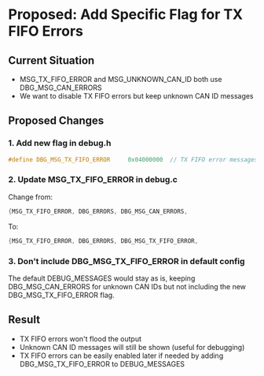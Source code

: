 # Proposed: Add Specific Flag for TX FIFO Errors

## Current Situation
- MSG_TX_FIFO_ERROR and MSG_UNKNOWN_CAN_ID both use DBG_MSG_CAN_ERRORS
- We want to disable TX FIFO errors but keep unknown CAN ID messages

## Proposed Changes

### 1. Add new flag in debug.h
```c
#define DBG_MSG_TX_FIFO_ERROR     0x04000000  // TX FIFO error messages (separate from other CAN errors)
```

### 2. Update MSG_TX_FIFO_ERROR in debug.c
Change from:
```c
{MSG_TX_FIFO_ERROR, DBG_ERRORS, DBG_MSG_CAN_ERRORS,
```
To:
```c
{MSG_TX_FIFO_ERROR, DBG_ERRORS, DBG_MSG_TX_FIFO_ERROR,
```

### 3. Don't include DBG_MSG_TX_FIFO_ERROR in default config
The default DEBUG_MESSAGES would stay as is, keeping DBG_MSG_CAN_ERRORS for unknown CAN IDs but not including the new DBG_MSG_TX_FIFO_ERROR flag.

## Result
- TX FIFO errors won't flood the output
- Unknown CAN ID messages will still be shown (useful for debugging)
- TX FIFO errors can be easily enabled later if needed by adding DBG_MSG_TX_FIFO_ERROR to DEBUG_MESSAGES